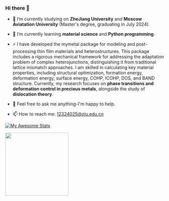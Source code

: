 ### Hi there 👋

- 🔭 I’m currently studying on **ZheJiang University** and **Moscow Aviatation University** (Master's degree, graduating in July 2024).

- 🌱 I’m currently learning **material science** and **Python programming**.

- ⚡ I have developed the mymetal package for modeling and post-processing thin film materials and heterostructures. This package includes a rigorous mechanical framework for addressing the adaptation problem of complex heterojunctions, distinguishing it from traditional lattice mismatch approaches. I am skilled in calculating key material properties, including structural optimization, formation energy, deformation energy, surface energy, COHP, ICOHP, DOS, and BAND structure. Currently, my research focuses on **phase transitions and deformation control in precious metals**, alongside the study of **dislocation theory**.
  
- 💬 Feel free to ask me anything-I'm happy to help.
  
- 📫 How to reach me: 12324025@zju.edu.cn

[![My Awesome Stats](https://awesome-github-stats.azurewebsites.net/user-stats/Louis?cardType=level&theme=github-dark&preferLogin=false)](https://git.io/awesome-stats-card)

<a href="https://git.io/streak-stats">
  <img height=200 align="center" src="https://streak-stats.demolab.com?user=ShengLin1001&theme=tokyonight&hide_border=true&border_radius=6.5&date_format=M%20j%5B%2C%20Y%5D&mode=weekly&card_width=320" />
</a>

<!--
**ShengLin1001/ShengLin1001** is a ✨ _special_ ✨ repository because its `README.md` (this file) appears on your GitHub profile.

Here are some ideas to get you started:

- 🔭 I’m currently studying on ZheJiang university and moscow aviatation university
- 🌱 I’m currently learning the machine learning and material science
- 👯 I’m looking to collaborate on ...
- 🤔 I’m looking for help with ...
- 💬 Ask me about anything for free
- 📫 How to reach me: 12324025@zju.edu.cn
- 😄 Pronouns: He/him
- ⚡ Fun fact: ...
-->
